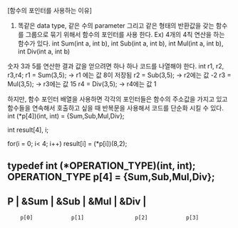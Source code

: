 [함수의 포인터를 사용하는 이유]
1. 똑같은 data type, 같은 수의 parameter 그리고 같은 형태의 반환값을 갖는
함수를 그룹으로 묶기 위해서 함수의 포인터를 사용 한다.
Ex) 
4개의 4칙 연산을 하는 함수가 있다.
int Sum(int a, int b),
int Sub(int a, int b),
int Mul(int a, int b),
int Div(int a, int b)

숫자 3과 5를 연산한 결과 값을 얻으려면 하나 하나 코드를 나열해야 한다.
int r1, r2, r3,r4;
r1 = Sum(3,5); -> r1 에는 값 8이 저장됨
r2 = Sub(3,5); -> r2에는 값 -2
r3 = Mul(3,5); -> r3에는 값 15
r4 = Div(3,5); -> r4에는 값 1

하지만, 함수 포인터 배열을 사용하면 각각의 포인터들은 함수의 주소값을 가지고 있고 함수들을 연속해서 호출하고 싶을 때
반복문을 사용해서 코드를 단순화 시킬 수 있다.
int (*p[4])(int, int) = {Sum,Sub,Mul,Div};
<!-- 함수 호출 후 반환되는 결과 값을 저장하기 위한 배열 -->
int result[4], i; 
<!-- 반복문을 사용하여 함수 호출 후 배열 result에 반환되는 값 저장 -->
for(i = 0; i< 4; i++) result[i] = (*p[i])(8,2);

<!-- typedef 문법으로 코드 단순화 시킬 수 있다 -->
typedef int (*OPERATION_TYPE)(int, int);
OPERATION_TYPE p[4] = {Sum,Sub,Mul,Div}; <!-- == int (*p[4])(int,int) = {Sum,Sub,Mul,Div}; -->
------------------------------------------------------------------------
P  |     &Sum      |   &Sub         |      &Mul       |      &Div      |
------------------------------------------------------------------------
        p[0]            p[1]                p[2]            p[3]

